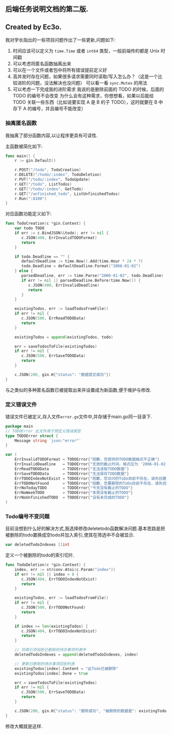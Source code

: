 ## 后端任务说明文档的第二版.

## Created by Ec3o.

我对学长指出的一些项目问题作出了一些更新,问题如下:

1. 时间应该可以定义为 `time.Time` 或者 `int64` 类型，一般前端传的都是 Unix 时间戳
2. 可以考虑将匿名函数抽离出来
3. 可以在一个文件或者包中将所有错误提前定义好
4. 高并发时存在问题，如果很多请求需要同时读取/写入怎么办？（这是一个比较进阶的问题，没法解决也没问题）
   可以看一看 `sync.Mutex` 的用法
5. 可以考虑一下完成我的进阶需求
   我说的是删除前面的 TODO 的时候，后面的 TODO 的编号不会改变
   为什么会有这种需求，你想想看，如果以后能给 TODO 关联一些东西（比如说要实现 A 是 B 的子 TODO），这时就要在 B 中存下 A 的编号，并且编号不能改变）

### 抽离匿名函数

我抽离了部分函数内容,以让程序更具有可读性.

主函数被简化如下:

```go
func main() {
	r := gin.Default()

	r.POST("/todo", TodoCreation)
	r.DELETE("/todo/:index", TodoDeletion)
	r.PUT("/todo/:index", TodoUpdate)
	r.GET("/todo", ListTodos)
	r.GET("/todo/:index", GetTodo)
	r.GET("/unfinished_todo", ListUnfinishedTodos)
	r.Run(":8100")
}
```

对应函数功能定义如下:

```go
func TodoCreation(c *gin.Context) {
    var todo TODO
    if err := c.BindJSON(&todo); err != nil {
       c.JSON(400, ErrInvalidTODOFormat)
       return
    }

    if todo.Deadline == "" {
       defaultDeadline := time.Now().Add(time.Hour * 24 * 7)
       todo.Deadline = defaultDeadline.Format("2006-01-02")
    } else {
       parsedDeadline, err := time.Parse("2006-01-02", todo.Deadline)
       if err != nil || parsedDeadline.Before(time.Now()) {
          c.JSON(400, ErrInvalidDeadline)
          return
       }
    }

    existingTodos, err := loadTodosFromFile()
    if err != nil {
       c.JSON(500, ErrReadTODOData)
       return
    }

    existingTodos = append(existingTodos, todo)

    err = saveTodosToFile(existingTodos)
    if err != nil {
       c.JSON(500, ErrSaveTODOData)
       return
    }

    c.JSON(200, gin.H{"status": "数据提交成功"})
}
```

与之类似的多种匿名函数已被提取出来并设置成为新函数,便于维护与修改.

### 定义错误文件

错误文件已被定义,存入文件`error.go`文件中,并存储于main.go同一目录下.

```go
package main
// TODOError 此文件用于预定义错误类型
type TODOError struct {
	Message string `json:"error"`
}

var (
	ErrInvalidTODOFormat = TODOError{"抱歉，您提供的TODO数据格式不正确"}
	ErrInvalidDeadline   = TODOError{"无效的截止时间，格式应为 '2006-01-02' 并且不能是过去的时间"}
	ErrReadTODOData      = TODOError{"无法读取TODO数据"}
	ErrSaveTODOData      = TODOError{"无法保存TODO数据"}
	ErrTODOIndexNotExist = TODOError{"抱歉，您访问的ToDo目前不存在，请先创建"}
	ErrTODONotFound      = TODOError{"抱歉，您要删除的ToDo目前不存在，请先创建"}
	ErrNoTodayTODO       = TODOError{"今天没有截止的TODO"}
	ErrNoWeekTODO        = TODOError{"本周没有截止的TODO"}
	ErrNoUnfinishedTODO  = TODOError{"没有未完成的TODO"}
)

```

### Todo编号不变问题

目前没想到什么好的解决方式,我选择修改deletetodo函数解决问题.基本思路是把被删除的todo置换成空todo并加入索引,使其在筛选中不会被显示.

```go
var deletedTodoIndexes []int
```

定义一个被删除的todo的索引切片.

```go
func TodoDeletion(c *gin.Context) {
    index, err := strconv.Atoi(c.Param("index"))
    if err != nil || index < 0 {
       c.JSON(404, ErrTODOIndexNotExist)
       return
    }

    existingTodos, err := loadTodosFromFile()
    if err != nil {
       c.JSON(500, ErrTODONotFound)
       return
    }

    if index >= len(existingTodos) {
       c.JSON(404, ErrTODOIndexNotExist)
       return
    }

    // 将索引添加到已删除的待办事项列表中
    deletedTodoIndexes = append(deletedTodoIndexes, index)

    // 更新已删除的待办事项回到列表
    existingTodos[index].Content = "此Todo已被删除"
    existingTodos[index].Done = true

    err = saveTodosToFile(existingTodos)
    if err != nil {
       c.JSON(500, ErrSaveTODOData)
       return
    }

    c.JSON(200, gin.H{"status": "删除成功", "被删除的数据是": existingTodos[index]})
}
```

修改大概就是这样.
